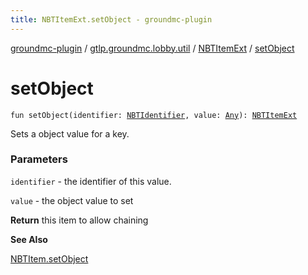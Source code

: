 ```yaml
---
title: NBTItemExt.setObject - groundmc-plugin
---
```


[groundmc-plugin](../../index.html) / [gtlp.groundmc.lobby.util](../index.html) / [NBTItemExt](index.html) / [setObject](.)

# setObject

`fun setObject(identifier: `[`NBTIdentifier`](../../gtlp.groundmc.lobby.enums/-n-b-t-identifier/index.html)`, value: `[`Any`](https://kotlinlang.org/api/latest/jvm/stdlib/kotlin/-any/index.html)`): `[`NBTItemExt`](index.html)

Sets a object value for a key.

### Parameters

`identifier` - the identifier of this value.

`value` - the object value to set

**Return**
this item to allow chaining

**See Also**

[NBTItem.setObject](#)

